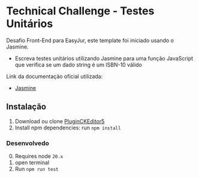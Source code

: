 # Technical Challenge - Testes Unitários

Desafio Front-End para EasyJur, este template foi iniciado usando o Jasmine.

- Escreva testes unitários utilizando Jasmine para uma função JavaScript que verifica se um dado string é um ISBN10 válido

Link da documentação oficial utilizada:

- [Jasmine](https://jasmine.github.io/pages/getting_started.html)

## Instalação

1.  Download ou clone [PluginCKEditor5](https://github.com/mrLevys/PluginCKEditor5)
2.  Install npm dependencies: run `npm install`

### Desenvolvedo

0.  Requires node `20.x`
1.  open terminal
1.  Run `npm run test`

